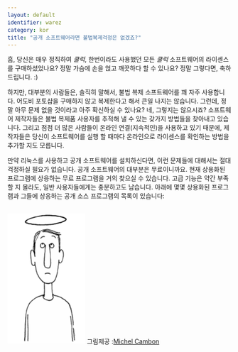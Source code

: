 ```yaml
---
layout: default
identifier: warez
category: kor
title: "공개 소프트웨어라면 불법복제걱정은 없겠죠?"
---
```


흠, 당신은 매우 정직하여 *쿨럭*, 한번이라도 사용했던 모든 *쿨럭* 소프트웨어의 라이센스를 구매하셨었나요? 정말 가슴에 손을 얹고 깨끗하다 할 수 있나요? 정말 그렇다면, 축하드립니다. :)

하지만, 대부분의 사람들은, 솔직히 말해서, 불법 복제 소프트웨어를 꽤 자주 사용합니다. 어도비 포토샵을 구매하지 않고 복제한다고 해서 큰일 나지는 않습니다. 그런데, 정말 아무 문제 없을 것이라고 아주 확신하실 수 있나요? 네, 그렇지는 않으시죠? 소프트웨어 제작자들은 불법 복제품 사용자를 추적해 낼 수  있는 갖가지 방법들을 찾아내고 있습니다. 그리고 점점 더 많은 사람들이 온라인 연결(지속적인)을 사용하고 있기 때문에, 제작자들은 당신이 소프트웨어를 실행 할 때마다 온라인으로 라이센스를 확인하는 방법을 추가할 지도 모릅니다.

만약 리눅스를 사용하고 공개 소프트웨어를 설치하신다면, 이런 문제들에 대해서는 절대 걱정하실 필요가 없습니다. 공개 소프트웨어의 대부분은 무료이니까요. 현재 상용화된 프로그램에 상응하는 무료 프로그램을 거의 찾으실 수 있습니다. 고급 기능은 약간 부족할 지 몰라도, 일반 사용자들에게는 충분하고도 남습니다. 아래에 몇몇 상용화된 프로그램과 그들에 상응하는 공개 소스 프로그램의 목록이 있습니다:

<?php

table_parser ("Yes", "No", "Commercial", "Open source", "Exists on 
Windows?");


<br /><br>

<img src="/img/warez.png" />

그림제공 :<a href="http://michel.cambon.free.fr/ampere/salle1bis.htm">Michel Cambon</a>




